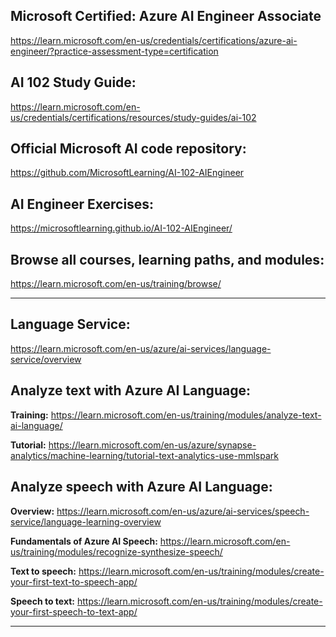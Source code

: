 ## Microsoft Certified: Azure AI Engineer Associate
https://learn.microsoft.com/en-us/credentials/certifications/azure-ai-engineer/?practice-assessment-type=certification

## AI 102 Study Guide:
https://learn.microsoft.com/en-us/credentials/certifications/resources/study-guides/ai-102

## Official Microsoft AI code repository:
https://github.com/MicrosoftLearning/AI-102-AIEngineer

## AI Engineer Exercises:
https://microsoftlearning.github.io/AI-102-AIEngineer/

## Browse all courses, learning paths, and modules:
https://learn.microsoft.com/en-us/training/browse/

---

## Language Service:
https://learn.microsoft.com/en-us/azure/ai-services/language-service/overview

## Analyze text with Azure AI Language:
**Training:** https://learn.microsoft.com/en-us/training/modules/analyze-text-ai-language/

**Tutorial:** https://learn.microsoft.com/en-us/azure/synapse-analytics/machine-learning/tutorial-text-analytics-use-mmlspark

## Analyze speech with Azure AI Language:
**Overview:** https://learn.microsoft.com/en-us/azure/ai-services/speech-service/language-learning-overview

**Fundamentals of Azure AI Speech:** https://learn.microsoft.com/en-us/training/modules/recognize-synthesize-speech/

**Text to speech:** https://learn.microsoft.com/en-us/training/modules/create-your-first-text-to-speech-app/

**Speech to text:** https://learn.microsoft.com/en-us/training/modules/create-your-first-speech-to-text-app/

---

